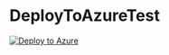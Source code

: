 # DeployToAzureTest

[![Deploy to Azure](https://aka.ms/deploytoazurebutton)](https://deploy.azure.com/?repository=https%3A%2F%2Fraw.githubusercontent.com%2Fatexinspect%2FDeployToAzureTest%2Frefs%2Fheads%2Fmaster%2FDeployToAzureTest%2Fazuredeploy.json)
